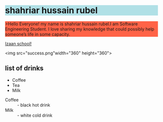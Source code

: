 <!DOCTYPE html>
<html lang="en">
<head>
    <meta charset="UTF-8">
    <title>rubel</title>
</head>
<body>
<h1 style="background-color:powderblue;">shahriar hussain rubel</h1>
<p style="background-color:tomato;">>Hello Everyone! my name is shahriar hussain rubel.I am Software Engineering Student.
    I love sharing my knowledge that could possibly help someone’s life in some capacity.</p>
<a href="https://www.izaanschool.com/">Izaan school!</a>

<img src="success.png"width="360" height="360">
<h2>list of drinks</h2>
<ul>
    <li>Coffee</li>
    <li>Tea</li>
    <li>Milk</li>
</ul>
<dl>
    <dt>Coffee</dt>
    <dd>- black hot drink</dd>
    <dt>Milk</dt>
    <dd>- white cold drink</dd>
</dl>

</body>
</html>
